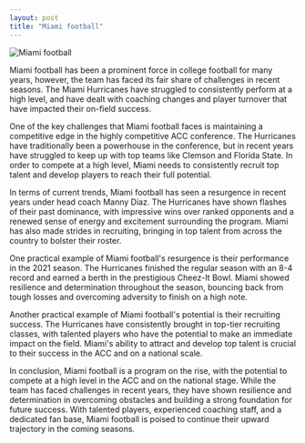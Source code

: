```yaml
---
layout: post
title: "Miami football"
---
```


![Miami football](None)

Miami football has been a prominent force in college football for many years, however, the team has faced its fair share of challenges in recent seasons. The Miami Hurricanes have struggled to consistently perform at a high level, and have dealt with coaching changes and player turnover that have impacted their on-field success.

One of the key challenges that Miami football faces is maintaining a competitive edge in the highly competitive ACC conference. The Hurricanes have traditionally been a powerhouse in the conference, but in recent years have struggled to keep up with top teams like Clemson and Florida State. In order to compete at a high level, Miami needs to consistently recruit top talent and develop players to reach their full potential.

In terms of current trends, Miami football has seen a resurgence in recent years under head coach Manny Diaz. The Hurricanes have shown flashes of their past dominance, with impressive wins over ranked opponents and a renewed sense of energy and excitement surrounding the program. Miami has also made strides in recruiting, bringing in top talent from across the country to bolster their roster.

One practical example of Miami football's resurgence is their performance in the 2021 season. The Hurricanes finished the regular season with an 8-4 record and earned a berth in the prestigious Cheez-It Bowl. Miami showed resilience and determination throughout the season, bouncing back from tough losses and overcoming adversity to finish on a high note.

Another practical example of Miami football's potential is their recruiting success. The Hurricanes have consistently brought in top-tier recruiting classes, with talented players who have the potential to make an immediate impact on the field. Miami's ability to attract and develop top talent is crucial to their success in the ACC and on a national scale.

In conclusion, Miami football is a program on the rise, with the potential to compete at a high level in the ACC and on the national stage. While the team has faced challenges in recent years, they have shown resilience and determination in overcoming obstacles and building a strong foundation for future success. With talented players, experienced coaching staff, and a dedicated fan base, Miami football is poised to continue their upward trajectory in the coming seasons.